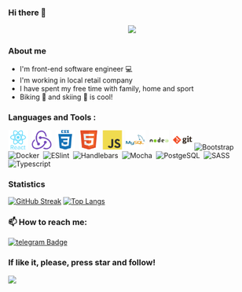 ### Hi there 👋

<div id="header" align="center">
  <img src="https://media.tproger.ru/uploads/2017/04/frontend-vs-backend.jpg" />
</div>

### About me
 - I'm front-end software engineer :computer:
 - I'm working in local retail company
 - I have spent my free time with family, home and sport
 - Biking :bicyclist: and skiing :ski: is cool!
 
### Languages and Tools :
<div>
  <img src="https://github.com/devicons/devicon/blob/master/icons/react/react-original-wordmark.svg" title="React" alt="React" width="40" height="40"/>&nbsp;
  <img src="https://github.com/devicons/devicon/blob/master/icons/redux/redux-original.svg" title="Redux" alt="Redux " width="40" height="40"/>&nbsp;
  <img src="https://github.com/devicons/devicon/blob/master/icons/css3/css3-plain-wordmark.svg"  title="CSS3" alt="CSS" width="40" height="40"/>&nbsp;
  <img src="https://github.com/devicons/devicon/blob/master/icons/html5/html5-original.svg" title="HTML5" alt="HTML" width="40" height="40"/>&nbsp;
  <img src="https://github.com/devicons/devicon/blob/master/icons/javascript/javascript-original.svg" title="JavaScript" alt="JavaScript" width="40" height="40"/>&nbsp;
  <img src="https://github.com/devicons/devicon/blob/master/icons/mysql/mysql-original-wordmark.svg" title="MySQL"  alt="MySQL" width="40" height="40"/>&nbsp;
  <img src="https://github.com/devicons/devicon/blob/master/icons/nodejs/nodejs-original-wordmark.svg" title="NodeJS" alt="NodeJS" width="40" height="40"/>&nbsp;
  <img src="https://github.com/devicons/devicon/blob/master/icons/git/git-original-wordmark.svg" title="Git" **alt="Git" width="40" height="40"/>
  <img src="https://cdn.jsdelivr.net/gh/devicons/devicon/icons/bootstrap/bootstrap-original.svg" title="Bootstrap"  alt="Bootstrap" width="40" height="40"/>&nbsp;
  <img src="https://cdn.jsdelivr.net/gh/devicons/devicon/icons/docker/docker-original.svg" title="Docker" alt="Docker" width="40" height="40"/>&nbsp;
  <img src="https://cdn.jsdelivr.net/gh/devicons/devicon/icons/eslint/eslint-original.svg" title="ESlint"  alt="ESlint" width="40" height="40"/>&nbsp;
  <img src="https://cdn.jsdelivr.net/gh/devicons/devicon/icons/handlebars/handlebars-original.svg" title="Handlebars" alt="Handlebars" width="40" height="40"/>&nbsp;
  <img src="https://cdn.jsdelivr.net/gh/devicons/devicon/icons/mocha/mocha-plain.svg" title="Mocha" alt="Mocha" width="40" height="40"/>&nbsp;
  <img src="https://cdn.jsdelivr.net/gh/devicons/devicon/icons/postgresql/postgresql-original.svg" title="PostgeSQL" alt="PostgeSQL" width="40" height="40"/>&nbsp;
  <img src="https://cdn.jsdelivr.net/gh/devicons/devicon/icons/sass/sass-original.svg" title="SASS" alt="SASS" width="40" height="40"/>&nbsp;
  <img src="https://cdn.jsdelivr.net/gh/devicons/devicon/icons/typescript/typescript-original.svg" title="Typescript" alt="Typescript" width="40" height="40"/>&nbsp;
</div>


### Statistics
[![GitHub Streak](https://github-readme-streak-stats.herokuapp.com?user=MikhailSamigullin&hide_border=true&border_radius=4.6&date_format=j%2Fn%5B%2FY%5D&ring=1CEB15)](https://git.io/streak-stats)
[![Top Langs](https://github-readme-stats.vercel.app/api/top-langs/?username=MikhailSamigullin&layout=compact&theme=vision-friendly-dark)](https://github.com/MikhailSamigullin/github-readme-stats)

### 📫 How to reach me: 
   <a href="https://t.me/MikhailSamigullin">
  <img src="https://img.shields.io/badge/telegram-blue?style=for-the-badge&logo=telegram&logoColor=white" alt="telegram Badge"/>
</a>

<!--
**MikhailSamigullin/MikhailSamigullin** is a ✨ _special_ ✨ repository because its `README.md` (this file) appears on your GitHub profile.

Here are some ideas to get you started:

- 🔭 I’m currently working on ...
- 🌱 I’m currently learning ...
- 👯 I’m looking to collaborate on ...
- 🤔 I’m looking for help with ...
- 💬 Ask me about ...
- 📫 How to reach me: ...
- 😄 Pronouns: ...
- ⚡ Fun fact: ...
-->
### If like it, please, press star and follow!
<div id="footer" align="left">
  <img src="https://media.giphy.com/media/v1.Y2lkPTc5MGI3NjExZmZlYjA2ZjNlZWRmMDA3M2I0MDQwYjJmOTQ4NDljYTNjOTk3YjM1ZiZjdD1n/Q7SKqn3G97xpmfSOvG/giphy.gif" width="100"/>
</div>

